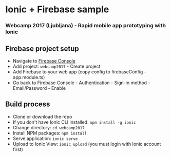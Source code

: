 
# Ionic + Firebase sample
### Webcamp 2017 (Ljubljana) - Rapid mobile app prototyping with Ionic

## Firebase project setup

 - Navigate to [Firebase Console](https://console.firebase.google.com/)
 - Add project: `webcamp2017` - Create project
 - Add Firebase to your web app (copy config to firebaseConfig - app.module.ts)
 - Go back to Firebase Console - Authentication - Sign-in method - Email/Password - Enable
 

## Build process

 - Clone or download the repo
 - If you don't have Ionic CLI installed: `npm install -g ionic`
 - Change directory: `cd webcamp2017`
 - Install NPM packages: `npm install` 
 - Serve application: `ionic serve`
 - Upload to Ionic View: `ionic upload` (you must login with Ionic account first)